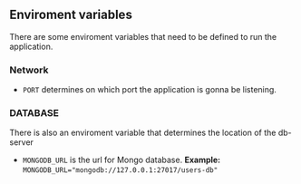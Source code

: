 ## Enviroment variables
There are some enviroment variables that need to be defined to run the application. 

### Network

- `PORT` determines on which port the application is gonna be listening.

### DATABASE
There is also an enviroment variable that determines the location of the db-server

- `MONGODB_URL` is the url for Mongo database. **Example:** `MONGODB_URL="mongodb://127.0.0.1:27017/users-db"`
 